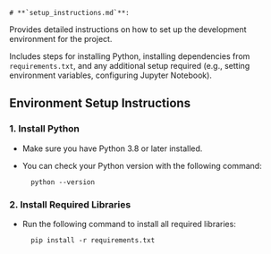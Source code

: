    # **`setup_instructions.md`**:

Provides detailed instructions on how to set up the development environment for the project.

Includes steps for installing Python, installing dependencies from `requirements.txt`, and any additional setup required (e.g., setting environment variables, configuring Jupyter Notebook).

## **Environment Setup Instructions**

### **1. Install Python**

- Make sure you have Python 3.8 or later installed.
- You can check your Python version with the following command:

        python --version


### **2. Install Required Libraries**
- Run the following command to install all required libraries:

        pip install -r requirements.txt

    
